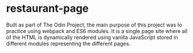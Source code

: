 # restaurant-page

Built as part of The Odin Project, the main purpose of this project was to practice using webpack and ES6 modules.  It is a single page site where all of the HTML is dynamically rendered using vanilla JavaScript stored in different modules representing the different pages.